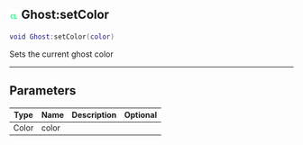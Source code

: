 ## ![client](.gitbook/assets/client.png) Ghost:setColor


```lua
void Ghost:setColor(color)
```

Sets the current ghost color


------
## Parameters

| Type   | Name | Description              | Optional |
| ------ | ---- | ------------------------ | -------: |
| Color | color |  |  |


